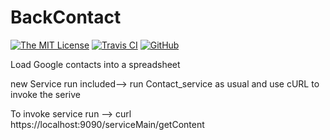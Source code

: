 # BackContact
[![The MIT License](https://img.shields.io/badge/license-MIT-orange.svg?style=flat-square)](http://opensource.org/licenses/MIT)
[![Travis CI](https://img.shields.io/travis/vscode/repository.svg?style=flat-square)](https://travis-ci.org/vscode/repository)
[![GitHub](https://img.shields.io/github/forks/user/repository.svg?style=flat-square)](https://github.com/user/repository/network)

Load Google contacts into a spreadsheet

new Service run included--> 
run Contact_service as usual and use cURL to invoke the serive

To invoke service run  -->
curl https://localhost:9090/serviceMain/getContent
